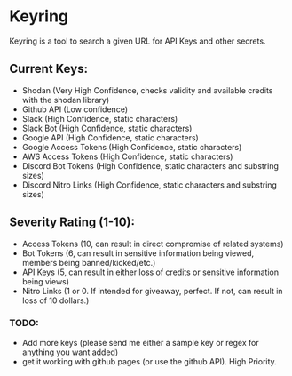 # Keyring
Keyring is a tool to search a given URL for API Keys and other secrets.

## Current Keys:
- Shodan (Very High Confidence, checks validity and available credits with the shodan library)
- Github API (Low confidence)
- Slack (High Confidence, static characters)
- Slack Bot (High Confidence, static characters)
- Google API (High Confidence, static characters)
- Google Access Tokens (High Confidence, static characters)
- AWS Access Tokens (High Confidence, static characters)
- Discord Bot Tokens (High Confidence, static characters and substring sizes)
- Discord Nitro Links (High Confidence, static characters and substring sizes)

## Severity Rating (1-10):
- Access Tokens (10, can result in direct compromise of related systems)
- Bot Tokens (6, can result in sensitive information being viewed, members being banned/kicked/etc.)
- API Keys (5, can result in either loss of credits or sensitive information being views)
- Nitro Links (1 or 0. If intended for giveaway, perfect. If not, can result in loss of 10 dollars.)

### TODO:
- Add more keys (please send me either a sample key or regex for anything you want added)
- get it working with github pages (or use the github API). High Priority.
